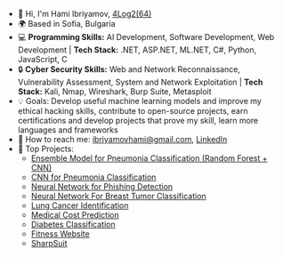 - 👋 Hi, I'm Hami Ibriyamov, [4Log2(64)](24_years_old)
- 🌍 Based in Sofia, Bulgaria
- 💻 **Programming Skills:** AI Development, Software Development, Web Development | **Tech Stack:** .NET, ASP.NET, ML.NET, C#, Python, JavaScript, C
- 🔒 **Cyber Security Skills:** Web and Network Reconnaissance, Vulnerability Assessment, System and Network Exploitation | **Tech Stack:** Kali, Nmap, Wireshark, Burp Suite, Metasploit
- 💡 Goals: Develop useful machine learning models and improve my ethical hacking skills, contribute to open-source projects, earn certifications and develop projects that prove my skill, learn more languages and frameworks
- 💬 How to reach me: [ibriyamovhami@gmail.com](https://mail.google.com/mail/u/ibriyamovhami@gmail.com/#compose), [LinkedIn](https://www.linkedin.com/in/hami-ibriyamov-727146268/)
- 🚀 Top Projects:
  - [Ensemble Model for Pneumonia Classification (Random Forest + CNN)](https://github.com/hamii31/Stanford-University-ML-Specialization/blob/main/Advanced%20Learning%20Algorithms/Week%204/Personal%20Projects/Ensemble%20Model%20for%20Pneumonia%20Classification.py)
  - [CNN for Pneumonia Classification](https://github.com/hamii31/Stanford-University-ML-Specialization/blob/main/Advanced%20Learning%20Algorithms/Week%202/Personal%20Projects/PneumoniaCNN.py)
  - [Neural Network for Phishing Detection](https://github.com/hamii31/Stanford-University-ML-Specialization/blob/main/Advanced%20Learning%20Algorithms/Week%201/Personal%20Projects/PhishingDetectionMultilayeredPeceptron.py)
  - [Neural Network For Breast Tumor Classification](https://github.com/hamii31/Stanford-University-ML-Specialization/blob/main/Advanced%20Learning%20Algorithms/Week%201/Personal%20Projects/BreastCancerMultilayerPerceptronClassification.py)
  - [Lung Cancer Identification](https://github.com/hamii31/Stanford-University-ML-Specialization/blob/main/Supervised%20Machine%20Learning/Week%203/Personal%20Projects/LungCancerIdentification.py)
  - [Medical Cost Prediction](https://github.com/hamii31/Stanford-University-ML-Specialization/blob/main/Supervised%20Machine%20Learning/Week%202/Personal%20Projects/MedicalCostPrediction.py)
  - [Diabetes Classification](https://github.com/hamii31/Stanford-University-ML-Specialization/blob/main/Supervised%20Machine%20Learning/Week%203/Personal%20Projects/DiabetesClassification.py)
  - [Fitness Website](https://github.com/hamii31/LiftingDomeVS)
  - [SharpSuit](https://github.com/hamii31/SharpSuit)
